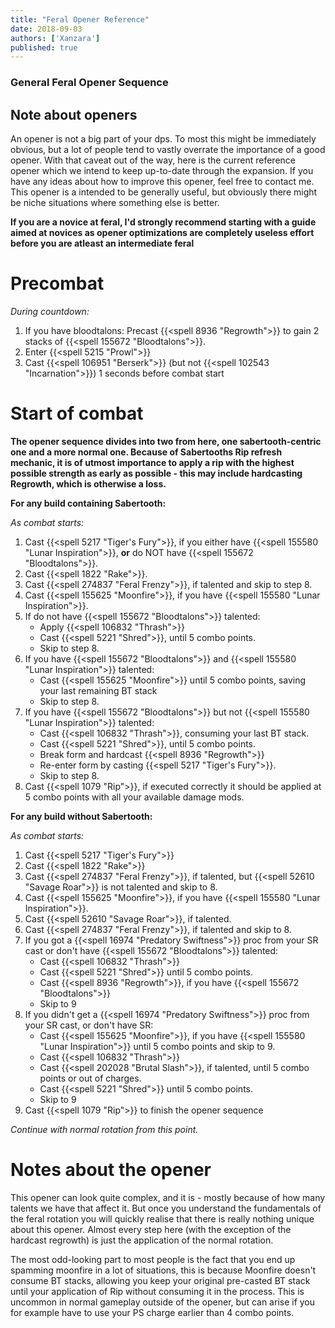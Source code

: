 ```yaml
---
title: "Feral Opener Reference"
date: 2018-09-03
authors: ['Xanzara']
published: true
---
```


### General Feral Opener Sequence

## Note about openers
An opener is not a big part of your dps. To most this might be immediately obvious, but a lot of people tend to vastly overrate the importance of a good opener. With that caveat out of the way, here is the current reference opener which we intend to keep up-to-date through the expansion. If you have any ideas about how to improve this opener, feel free to contact me. This opener is a intended to be generally useful, but obviously there might be niche situations where something else is better.

**If you are a novice at feral, I'd strongly recommend starting with a guide aimed at novices as opener optimizations are completely useless effort before you are atleast an intermediate feral**

# Precombat
*During countdown:*

1. If you have bloodtalons: Precast {{<spell 8936 "Regrowth">}} to gain 2 stacks of {{<spell 155672 "Bloodtalons">}}.
2. Enter {{<spell 5215 "Prowl">}}
3. Cast {{<spell 106951 "Berserk">}} (but not {{<spell 102543 "Incarnation">}}) 1 seconds before combat start

# Start of combat
**The opener sequence divides into two from here, one sabertooth-centric one and a more normal one. Because of Sabertooths Rip refresh mechanic, it is of utmost importance to apply a rip with the highest possible strength as early as possible - this may include hardcasting Regrowth, which is otherwise a loss.**

**For any build containing Sabertooth:**

*As combat starts:*

1. Cast {{<spell 5217 "Tiger's Fury">}}, if you either have {{<spell 155580 "Lunar Inspiration">}}, **or** do NOT have {{<spell 155672 "Bloodtalons">}}.
2. Cast {{<spell 1822 "Rake">}}.
3. Cast {{<spell 274837 "Feral Frenzy">}}, if talented and skip to step 8.
4. Cast {{<spell 155625 "Moonfire">}}, if you have {{<spell 155580 "Lunar Inspiration">}}.
5. If do not have {{<spell 155672 "Bloodtalons">}} talented:
   * Apply {{<spell 106832 "Thrash">}}
   * Cast {{<spell 5221 "Shred">}}, until 5 combo points.
   * Skip to step 8.
6. If you have {{<spell 155672 "Bloodtalons">}} and {{<spell 155580 "Lunar Inspiration">}} talented:
   * Cast {{<spell 155625 "Moonfire">}} until 5 combo points, saving your last remaining BT stack
   * Skip to step 8.
7. If you have {{<spell 155672 "Bloodtalons">}} but not {{<spell 155580 "Lunar Inspiration">}} talented:
   * Cast {{<spell 106832 "Thrash">}}, consuming your last BT stack.
   * Cast {{<spell 5221 "Shred">}}, until 5 combo points.
   * Break form and hardcast {{<spell 8936 "Regrowth">}}
   * Re-enter form by casting {{<spell 5217 "Tiger's Fury">}}.
   * Skip to step 8.
8.  Cast {{<spell 1079 "Rip">}}, if executed correctly it should be applied at 5 combo points with all your available damage mods.

**For any build without Sabertooth:**

*As combat starts:*

1. Cast {{<spell 5217 "Tiger's Fury">}}
2. Cast {{<spell 1822 "Rake">}}
3. Cast {{<spell 274837 "Feral Frenzy">}}, if talented, but {{<spell 52610 "Savage Roar">}} is not talented and skip to 8.
4. Cast {{<spell 155625 "Moonfire">}}, if you have {{<spell 155580 "Lunar Inspiration">}}.
5. Cast {{<spell 52610 "Savage Roar">}}, if talented.
6. Cast {{<spell 274837 "Feral Frenzy">}}, if talented and skip to 8.
7. If you got a {{<spell 16974 "Predatory Swiftness">}} proc from your SR cast or don't have {{<spell 155672 "Bloodtalons">}} talented:
   * Cast {{<spell 106832 "Thrash">}}
   * Cast {{<spell 5221 "Shred">}} until 5 combo points.
   * Cast {{<spell 8936 "Regrowth">}}, if you have {{<spell 155672 "Bloodtalons">}}
   * Skip to 9
8. If you didn't get a {{<spell 16974 "Predatory Swiftness">}} proc from your SR cast, or don't have SR:
   * Cast {{<spell 155625 "Moonfire">}}, if you have {{<spell 155580 "Lunar Inspiration">}} until 5 combo points and skip to 9.
   * Cast {{<spell 106832 "Thrash">}}
   * Cast {{<spell 202028 "Brutal Slash">}}, if talented, until 5 combo points or out of charges.
   * Cast {{<spell 5221 "Shred">}} until 5 combo points.
   * Skip to 9
9. Cast {{<spell 1079 "Rip">}} to finish the opener sequence

*Continue with normal rotation from this point.*

# Notes about the opener
This opener can look quite complex, and it is - mostly because of how many talents we have that affect it. But once you understand the fundamentals of the feral rotation you will quickly realise that there is really nothing unique about this opener. Almost every step here (with the exception of the hardcast regrowth) is just the application of the normal rotation.

The most odd-looking part to most people is the fact that you end up spamming moonfire in a lot of situations, this is because Moonfire doesn't consume BT stacks, allowing you keep your original pre-casted BT stack until your application of Rip without consuming it in the process. This is uncommon in normal gameplay outside of the opener, but can arise if you for example have to use your PS charge earlier than 4 combo points.
